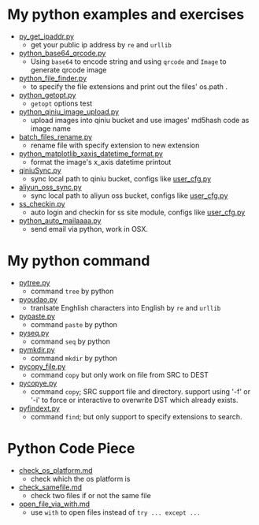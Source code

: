 # My python examples and exercises

+ [py_get_ipaddr.py](python_example/py_get_ipaddr.py)  
    - get your public ip address by ` re ` and ` urllib `
+ [python_base64_qrcode.py](python_example/python_base64_qrcode.py)  
    - Using ` base64 ` to encode string and using ` qrcode ` and ` Image ` to generate qrcode image
+ [python_file_finder.py](python_example/python_file_finder.py)  
    - to specify the file extensions and print out the files' os.path .
+ [python_getopt.py](python_example/python_getopt.py)  
    - ` getopt ` options test 
+ [python_qiniu_image_upload.py](python_example/python_qiniu_image_upload.py)  
    - upload images into qiniu bucket and use images' md5hash code as image name
+ [batch_files_rename.py](python_example/batch_files_rename.py)  
    - rename file with specify extension to new extension
+ [python_matplotlib_xaxis_datetime_format.py](python_example/python_matplotlib_xaxis_datetime_format.py)
    - format the image's x_axis datetime printout    
+ [qiniuSync.py](python_example/qiniuSync/qiniuSync.py)
    - sync local path to qiniu bucket, configs like [user_cfg.py](python_example/qiniuSync/user_cfg.py.sample)
+ [aliyun_oss_sync.py](python_example/aliyun_oss_sync/aliyun_oss_sync.py.py)
    - sync local path to aliyun oss bucket, configs like [user_cfg.py](python_example/aliyun_oss_sync/user_cfg.py.sample)
+ [ss_checkin.py](python_example/ss_checkin/ss_checkin.py)
    - auto login and checkin for ss site module, configs like [user_cfg.py](python_example/ss_checkin/user_cfg.py.sample)
+ [python_auto_mailaaaa.py](python_example/python_auto_mailaaaa.py)
    - send email via python, work in OSX.
    


# My python command

+ [pytree.py](python_command/pytree.py)  
    - command ` tree ` by python
+ [pyoudao.py](python_command/pyoudao.py)  
    - tranlsate Enghlish characters into English by ` re ` and ` urllib `
+ [pypaste.py](python_command/pypaste.py)  
    - command ` paste ` by python
+ [pyseq.py](python_command/pyseq.py)  
    - command ` seq ` by python
+ [pymkdir.py](python_command/pymkdir.py)  
    - command ` mkdir ` by python
+ [pycopy_file.py](python_command/pycopy_file.py)  
    - command ` copy ` but only work on file from SRC to DEST
+ [pycopye.py](python_command/pycopy.py)  
    - command ` copy `; SRC support file and directory. support using '-f' or '-i' to force or interactive to overwrite DST which already exists.
+ [pyfindext.py](pyhont_command/pycopy.py)
    - command ` find `; but only support to specify extensions to search.


# Python Code Piece

+ [check_os_platform.md](python_code_piece/check_os_platform.md)
    - check which the os platform is 
+ [check_samefile.md](python_code_piece/check_samefile.md)
    - check two files if or not the same file
+ [open_file_via_with.md](python_code_piece/open_file_via_with.md)
    - use `with` to open files instead of `try ... except ... `

    
